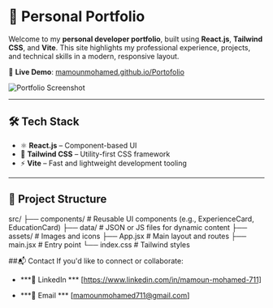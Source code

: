 # 🚀 Personal Portfolio

Welcome to my **personal developer portfolio**, built using **React.js**, **Tailwind CSS**, and **Vite**. This site highlights my professional experience, projects, and technical skills in a modern, responsive layout.

🔗 **Live Demo**: [mamounmohamed.github.io/Portofolio](https://mamounmohamed.github.io/Portofolio/)

![Portfolio Screenshot](./preview.png) <!-- Optional: Replace or remove this line -->

---

## 🛠️ Tech Stack

- ⚛️ **React.js** – Component-based UI
- 💨 **Tailwind CSS** – Utility-first CSS framework
- ⚡ **Vite** – Fast and lightweight development tooling

---

## 📁 Project Structure

src/
├── components/ # Reusable UI components (e.g., ExperienceCard, EducationCard)
├── data/ # JSON or JS files for dynamic content
├── assets/ # Images and icons
├── App.jsx # Main layout and routes
├── main.jsx # Entry point
└── index.css # Tailwind styles

##📬 Contact
If you'd like to connect or collaborate:

- ***🔗 LinkedIn ***
[https://www.linkedin.com/in/mamoun-mohamed-711]

- ***📧 Email ***
[mamounmohamed711@gmail.com]



